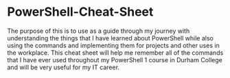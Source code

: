 # PowerShell-Cheat-Sheet

The purpose of this is to use as a guide through my journey with understanding the things that I have learned about PowerShell
while also using the commands and implementing them for projects and other uses in the workplace. This cheat sheet will help me
remember all of the commands that I have ever used throughout my PowerShell 1 course in Durham College and will be very useful
for my IT career.
